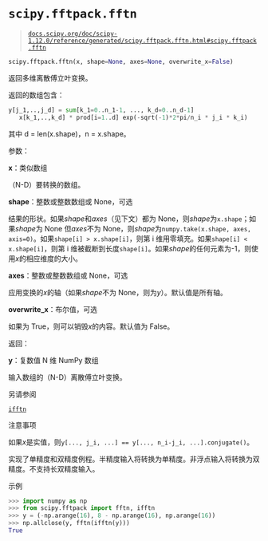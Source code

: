 # `scipy.fftpack.fftn`

> [`docs.scipy.org/doc/scipy-1.12.0/reference/generated/scipy.fftpack.fftn.html#scipy.fftpack.fftn`](https://docs.scipy.org/doc/scipy-1.12.0/reference/generated/scipy.fftpack.fftn.html#scipy.fftpack.fftn)

```py
scipy.fftpack.fftn(x, shape=None, axes=None, overwrite_x=False)
```

返回多维离散傅立叶变换。

返回的数组包含：

```py
y[j_1,..,j_d] = sum[k_1=0..n_1-1, ..., k_d=0..n_d-1]
   x[k_1,..,k_d] * prod[i=1..d] exp(-sqrt(-1)*2*pi/n_i * j_i * k_i) 
```

其中 d = len(x.shape)，n = x.shape。

参数：

**x**：类似数组

（N-D）要转换的数组。

**shape**：整数或整数数组或 None，可选

结果的形状。如果*shape*和*axes*（见下文）都为 None，则*shape*为`x.shape`；如果*shape*为 None 但*axes*不为 None，则*shape*为`numpy.take(x.shape, axes, axis=0)`。如果`shape[i] > x.shape[i]`，则第 i 维用零填充。如果`shape[i] < x.shape[i]`，则第 i 维被截断到长度`shape[i]`。如果*shape*的任何元素为-1，则使用*x*的相应维度的大小。

**axes**：整数或整数数组或 None，可选

应用变换的*x*的轴（如果*shape*不为 None，则为*y*）。默认值是所有轴。

**overwrite_x**：布尔值，可选

如果为 True，则可以销毁*x*的内容。默认值为 False。

返回：

**y**：复数值 N 维 NumPy 数组

输入数组的（N-D）离散傅立叶变换。

另请参阅

[`ifftn`](https://docs.scipy.org/doc/scipy-1.12.0/reference/generated/scipy.fftpack.ifftn.html#scipy.fftpack.ifftn)

注意事项

如果*x*是实值，则`y[..., j_i, ...] == y[..., n_i-j_i, ...].conjugate()`。

实现了单精度和双精度例程。半精度输入将转换为单精度。非浮点输入将转换为双精度。不支持长双精度输入。

示例

```py
>>> import numpy as np
>>> from scipy.fftpack import fftn, ifftn
>>> y = (-np.arange(16), 8 - np.arange(16), np.arange(16))
>>> np.allclose(y, fftn(ifftn(y)))
True 
```
